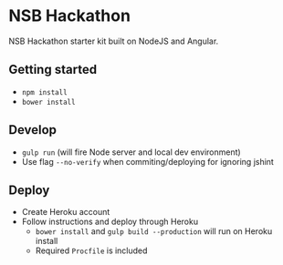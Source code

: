 # NSB Hackathon

NSB Hackathon starter kit built on NodeJS and Angular.

## Getting started
- `npm install`
- `bower install`

## Develop
- `gulp run` (will fire Node server and local dev environment)
- Use flag `--no-verify` when commiting/deploying for ignoring jshint

## Deploy
- Create Heroku account
- Follow instructions and deploy through Heroku
  - `bower install` and `gulp build --production` will run on Heroku install
  - Required `Procfile` is included
